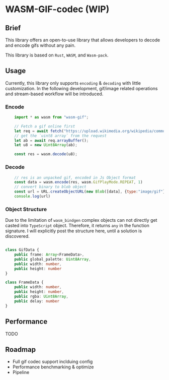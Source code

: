 # WASM-GIF-codec (WIP)

## Brief
This library offers an open-to-use library that allows developers to decode and encode gifs without any pain.

This library is based on `Rust`, `WASM`, and `Wasm-pack`.

## Usage
Currently, this library only supports `encoding` & `decoding` with little customization. In the following development, gif/image related operations and stream-based workflow will be introduced.

### Encode
```js
    import * as wasm from "wasm-gif";

    // Fetch a gif online first
    let req = await fetch("https://upload.wikimedia.org/wikipedia/commons/a/aa/SmallFullColourGIF.gif");
    // get the `uint8 array` from the request
    let ab = await req.arrayBuffer();
    let u8 = new Uint8Array(ab);

    const res = wasm.decode(u8);
```

### Decode
```js
    // res is an unpacked gif, encoded in Js Object format
    const data = wasm.encode(res, wasm.GifPlayMode.REPEAT, 1)
    // convert binary to blob object
    const url = URL.createObjectURL(new Blob([data], {type:"image/gif"}));
    console.log(url)
```
### Object Structure
Due to the limitation of `wasm_bindgen` complex objects can not directly get casted into `TypeScript` object. Therefore, it returns `any` in the function signature. I will explicitly post the structure here, until a solution is discovered.
```ts

class GifData {
    public frame: Array<FrameData>,
    public global_palette: Uint8Array,
    public width: number,
    public height: number
}

class FrameData {
    public width: number,
    public height: number,
    public rgba: Uint8Array,
    public delay: number
}
```

## Performance
TODO

## Roadmap
- Full gif codec support inclduing config
- Performance benchmarking & optimize
- Pipeline